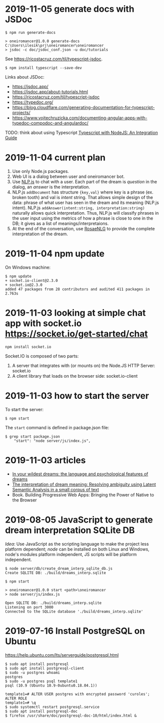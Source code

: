 2019-11-05 generate docs with JSDoc
===================================

```terminal
$ npm run generate-docs

> oneiromancer@1.0.0 generate-docs C:\Users\ilesik\prj\oneiromancer\oneiromancer
> jsdoc -c doc/jsdoc_conf.json -u doc/tutorials
```

See https://ricostacruz.com/til/typescript-jsdoc.

```terminal
$ npm install typescript --save-dev
```

Links about JSDoc:

- https://jsdoc.app/
- https://jsdoc.app/about-tutorials.html
- https://ricostacruz.com/til/typescript-jsdoc
- https://typedoc.org/
- https://blog.cloudflare.com/generating-documentation-for-typescript-projects/
- https://www.vojtechruzicka.com/documenting-angular-apps-with-typedoc-compodoc-and-angulardoc/

TODO: think about using Typescript
[Typescript with NodeJS: An Integration Guide](https://medium.com/@rossbulat/typescript-introduction-with-nodejs-c160c4362746)

2019-11-04 current plan
=======================

1. Use only Node.js packages.
2. Web UI is a dialog between user and oneiromancer bot.
3. Use [NLP.js](https://github.com/axa-group/nlp.js) to chat with a user.
   Each part of the dream is _question_ in the dialog, an _answer_ is the interpretation.
4. NLP.js `addDocument` has structure `{key,val}` where key is a phrase (ex. broken tooth)
   and val is _intent_ string. That allows simple design of the data: phrase of what user
   has seen in the dream and its meaning (NLP.js intent).
   NLP.js `addAnswer(intent:string, interpretation:string)` naturally allows quick
   interpretation.
   Thus, NLP.js will classify phrases in the user input using the metrics of how
   a phrase is close to one in the DB; it gives as a list of meanings/interpretaions.
5. At the end of the conversation, use [RosaeNLG](https://rosaenlg.org) to provide
   the complete interpretation of the dream.

2019-11-04 npm update
=====================

On Windows machine:

```terminal
$ npm update
+ socket.io-client@2.3.0
+ socket.io@2.3.0
added 47 packages from 28 contributors and audited 411 packages in 2.763s
```

2019-11-03 looking at simple chat app with socket.io <https://socket.io/get-started/chat>
=========================================================================================

```terminal
npm install socket.io
```

Socket.IO is composed of two parts:

 1. A server that integrates with (or mounts on) the Node.JS HTTP Server: socket.io
 2. A client library that loads on the browser side: socket.io-client

2019-11-03 how to start the server
==================================

To start the server:

```terminal
$ npm start
```

The `start` command is defined in package.json file:

```terminal
$ grep start package.json
    "start": "node server/js/index.js",
```

2019-11-03 articles
===================

- [In your wildest dreams: the language and psychological features of
dreams](https://www.aclweb.org/anthology/W17-3102.pdf])
- [The interpretation of dream meaning: Resolving ambiguity using Latent Semantic Analysis in a small corpus of text](https://www.researchgate.net/publication/319986418_The_interpretation_of_dream_meaning_Resolving_ambiguity_using_Latent_Semantic_Analysis_in_a_small_corpus_of_tex)
- Book. Building Progressive Web Apps: Bringing the Power of Native to the Browser


2019-08-05 JavaScript to generate dream interpretation SQLite DB
================================================================

_Idea_: Use JavaScript as the scripting language to make the project
less platform dependent; *node* can be installed on both Linux and Windows,
node's modules platform independent, JS scripts will be platform independent.

```terminal
$ node server/db/create_dream_interp_sqlite_db.js
Create SQLITE DB: ./build/dreams_interp.sqlite
```

```terminal
$ npm start

> oneiromancer@1.0.0 start <path>\oneiromancer
> node server/js/index.js

Open SQLITE DB: ./build/dreams_interp.sqlite
Listening on port 3000
Connected to the SQLite database './build/dreams_interp.sqlite'
```

2019-07-16 Install PostgreSQL on Ubuntu
=======================================

<https://help.ubuntu.com/lts/serverguide/postgresql.html>

```terminal
$ sudo apt install postgresql
$ sudo apt install postgresql-client
$ sudo -u postgres whoami
postgres
$ sudo -u postgres psql template1
psql (10.9 (Ubuntu 10.9-0ubuntu0.18.04.1))

template1=# ALTER USER postgres with encrypted password 'curoles';
ALTER ROLE
template1=# \q
$ sudo systemctl restart postgresql.service
$ sudo apt install postgresql-doc
$ firefox /usr/share/doc/postgresql-doc-10/html/index.html &
```
